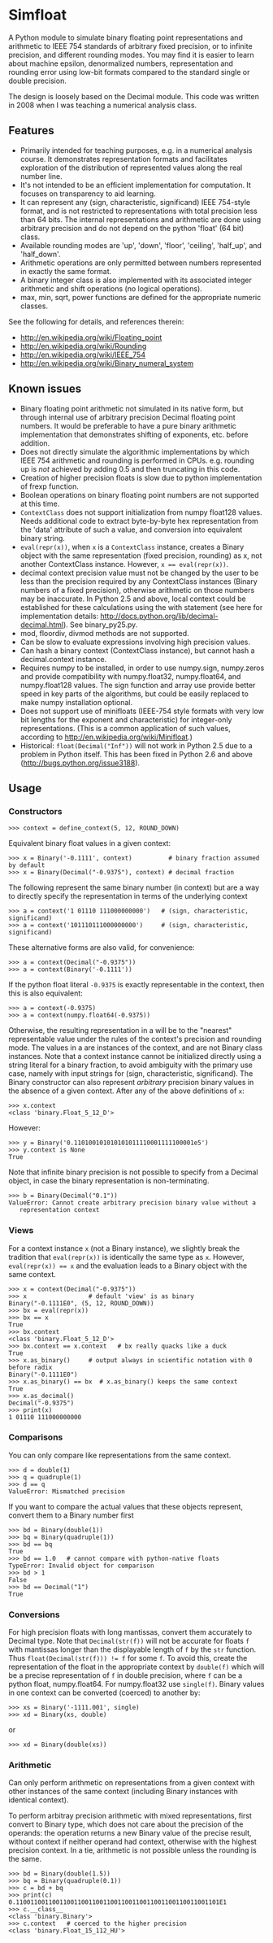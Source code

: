 # Simfloat

A Python module to simulate binary floating point representations and arithmetic to IEEE 754 standards of arbitrary fixed precision, or to infinite precision, and different rounding modes.
You may find it is easier to learn about machine epsilon, denormalized numbers, representation and rounding error using low-bit formats compared to the standard single or double precision.

The design is loosely based on the Decimal module. This code was written in 2008 when I was teaching a numerical analysis class.

## Features
 * Primarily intended for teaching purposes, e.g. in a numerical analysis course. It demonstrates representation formats and facilitates exploration of the distribution of represented values along the real number line.
 * It's not intended to be an efficient implementation for computation. It focuses on transparency to aid learning.
 * It can represent any (sign, characteristic, significand) IEEE 754-style format, and is not restricted to representations with total precision less than 64 bits. The internal representations and arithmetic are done using arbitrary precision and do not depend on the python 'float' (64 bit) class.
 * Available rounding modes are 'up', 'down', 'floor', 'ceiling', 'half_up', and 'half_down'.
 * Arithmetic operations are only permitted between numbers represented in exactly the same format.
 * A binary integer class is also implemented with its associated integer arithmetic and shift operations (no logical operations).
 * max, min, sqrt, power functions are defined for the appropriate numeric classes.

See the following for details, and references therein:
 - http://en.wikipedia.org/wiki/Floating_point
 - http://en.wikipedia.org/wiki/Rounding
 - http://en.wikipedia.org/wiki/IEEE_754
 - http://en.wikipedia.org/wiki/Binary_numeral_system

## Known issues

 * Binary floating point arithmetic not simulated in its native form, but through
  internal use of arbitrary precision Decimal floating point numbers. It would
  be preferable to have a pure binary arithmetic implementation that
  demonstrates shifting of exponents, etc. before addition.
 * Does not directly simulate the algorithmic implementations by which
  IEEE 754 arithmetic and rounding is performed in CPUs. e.g. rounding up
  is *not* achieved by adding 0.5 and then truncating in this code.
 * Creation of higher precision floats is slow due to python implementation of
  frexp function.
 * Boolean operations on binary floating point numbers are not supported at this
  time.
 * `ContextClass` does not support initialization from numpy float128 values. Needs
  additional code to extract byte-by-byte hex representation from the 'data'
  attribute of such a value, and conversion into equivalent binary string.
 * `eval(repr(x))`, when `x` is a `ContextClass` instance, creates a Binary object with
  the same representation (fixed precision, rounding) as x, not another
  ContextClass instance. However, `x == eval(repr(x))`.
* decimal context precision value must not be changed by the user to be less
  than the precision required by any ContextClass instances (Binary numbers of a
  fixed precision), otherwise arithmetic on those numbers may be inaccurate.
  In Python 2.5 and above, local context could be established for these
  calculations using the with statement (see here for implementation details:
  http://docs.python.org/lib/decimal-decimal.html). See binary_py25.py.
* mod, floordiv, divmod methods are not supported.
* Can be slow to evaluate expressions involving high precision values.
* Can hash a binary context (ContextClass instance), but cannot hash
  a decimal.context instance.
* Requires numpy to be installed, in order to use numpy.sign, numpy.zeros
  and provide compatibility with numpy.float32, numpy.float64, and
  numpy.float128 values. The sign function and array use provide better speed
  in key parts of the algorithms, but could be easily replaced to make
  numpy installation optional.
* Does not support use of minifloats (IEEE-754 style formats with very low
  bit lengths for the exponent and characteristic) for integer-only
  representations. (This is a common application of such values, according to
  http://en.wikipedia.org/wiki/Minifloat.)
* Historical: `float(Decimal("Inf"))` will not work in Python 2.5 due to a
  problem in Python itself. This has been fixed in Python 2.6 and above
  (http://bugs.python.org/issue3188).

## Usage

### Constructors

```
>>> context = define_context(5, 12, ROUND_DOWN)
```

Equivalent binary float values in a given context:

```
>>> x = Binary('-0.1111', context)          # binary fraction assumed by default
>>> x = Binary(Decimal("-0.9375"), context) # decimal fraction
```

The following represent the same binary number (in context) but are a way
to directly specify the representation in terms of the underlying context

```
>>> a = context('1 01110 111000000000')   # (sign, characteristic, significand)
>>> a = context('101110111000000000')     # (sign, characteristic, significand)
```

These alternative forms are also valid, for convenience:

```
>>> a = context(Decimal("-0.9375"))
>>> a = context(Binary('-0.1111'))
```

If the python float literal `-0.9375` is exactly representable in the context,
then this is also equivalent:

```
>>> a = context(-0.9375)
>>> a = context(numpy.float64(-0.9375))
```

Otherwise, the resulting representation in a will be to the "nearest"
representable value under the rules of the context's precision and rounding
mode.
The values in a are instances of the context, and are not Binary class
instances.
Note that a context instance cannot be initialized directly using a string
literal for a binary fraction, to avoid ambiguity with the primary use
case, namely with input strings for (sign, characteristic, significand).
The Binary constructor can also represent _arbitrary_ precision binary values in
the absence of a given context. After any of the above definitions of `x`:

```
>>> x.context
<class 'binary.Float_5_12_D'>
```

However:

```
>>> y = Binary('0.110100101010101011110001111100001e5')
>>> y.context is None
True
```

Note that infinite binary precision is not possible to specify from a
Decimal object, in case the binary representation is non-terminating.

```
>>> b = Binary(Decimal("0.1"))
ValueError: Cannot create arbitrary precision binary value without a
   representation context
```

### Views

For a context instance `x` (not a Binary instance), we slightly break the
tradition that `eval(repr(x))` is identically the same type as `x`. However,
`eval(repr(x)) == x` and the evaluation leads to a Binary object with the same
context.

```
>>> x = context(Decimal("-0.9375"))
>>> x                 # default 'view' is as binary
Binary("-0.1111E0", (5, 12, ROUND_DOWN))
>>> bx = eval(repr(x))
>>> bx == x
True
>>> bx.context
<class 'binary.Float_5_12_D'>
>>> bx.context == x.context   # bx really quacks like a duck
True
>>> x.as_binary()     # output always in scientific notation with 0 before radix
Binary("-0.1111E0")
>>> x.as_binary() == bx  # x.as_binary() keeps the same context
True
>>> x.as_decimal()
Decimal("-0.9375")
>>> print(x)
1 01110 111000000000
```

### Comparisons

You can only compare like representations from the same context.

```
>>> d = double(1)
>>> q = quadruple(1)
>>> d == q
ValueError: Mismatched precision
```

If you want to compare the actual values that these objects represent, convert
them to a Binary number first

```
>>> bd = Binary(double(1))
>>> bq = Binary(quadruple(1))
>>> bd == bq
True
>>> bd == 1.0   # cannot compare with python-native floats
TypeError: Invalid object for comparison
>>> bd > 1
False
>>> bd == Decimal("1")
True
```

### Conversions

For high precision floats with long mantissas, convert them accurately to
Decimal type. Note that `Decimal(str(f))` will not be accurate for floats `f`
with mantissas longer than the displayable length of `f` by the `str` function.
Thus `float(Decimal(str(f))) != f` for some `f`. To avoid this, create the
representation of the float in the appropriate context by
`double(f)`
which will be a precise representation of `f` in double precision, where `f`
can be a python float, numpy.float64. For numpy.float32 use `single(f)`.
Binary values in one context can be converted (coerced) to another by:

```
>>> xs = Binary('-1111.001', single)
>>> xd = Binary(xs, double)
```

or

```
>>> xd = Binary(double(xs))
```

### Arithmetic

Can only perform arithmetic on representations from a given context with
other instances of the same context (including Binary instances with
identical context).

To perform arbitray precision arithmetic with mixed representations,
first convert to Binary type, which does not care about the precision of
the operands: the operation returns a new Binary value of the precise
result, without context if neither operand had context, otherwise with
the highest precision context. In a tie, arithmetic is not possible unless
the rounding is the same.

```
>>> bd = Binary(double(1.5))
>>> bq = Binary(quadruple(0.1))
>>> c = bd + bq
>>> print(c)
0.11001100110011001100110011001100110011001100110011001101E1
>>> c.__class__
<class 'binary.Binary'>
>>> c.context   # coerced to the higher precision
<class 'binary.Float_15_112_HU'>
```
